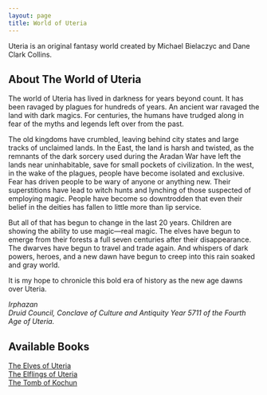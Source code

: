 ```yaml
---
layout: page
title: World of Uteria
---
```


Uteria is an original fantasy world created by Michael Bielaczyc and Dane Clark Collins.

## About The World of Uteria

The world of Uteria has lived in darkness for years beyond count. It has been ravaged by plagues for hundreds of years. An ancient war ravaged the land with dark magics. For centuries, the humans have trudged along in fear of the myths and legends left over from the past.

The old kingdoms have crumbled, leaving behind city states and large tracks of unclaimed lands. In the East, the land is harsh and twisted, as the remnants of the dark sorcery used during the Aradan War have left the lands near uninhabitable, save for small pockets of civilization. In the west, in the wake of the plagues, people have become isolated and exclusive. Fear has driven people to be wary of anyone or anything new. Their superstitions have lead to witch hunts and lynching of those suspected of employing magic. People have become so downtrodden that even their belief in the deities has fallen to little more than lip service.

But all of that has begun to change in the last 20 years. Children are showing the ability to use magic—real magic. The elves have begun to emerge from their forests a full seven centuries after their disappearance. The dwarves have begun to travel and trade again. And whispers of dark powers, heroes, and a new dawn have begun to creep into this rain soaked and gray world.

It is my hope to chronicle this bold era of history as the new age dawns over Uteria.

_Irphazan  
Druid Council, Conclave of Culture and Antiquity
Year 5711 of the Fourth Age of Uteria._

## Available Books
[The Elves of Uteria](/world-of-uteria/the-elves-of-uteria/ "The Elves of Uteria")  
[The Elflings of Uteria](/world-of-uteria/the-elflings-of-uteria/ "The Elflings of Uteria")  
[The Tomb of Kochun](/world-of-uteria/tomb-of-kochun "Tomb of Kochun")
